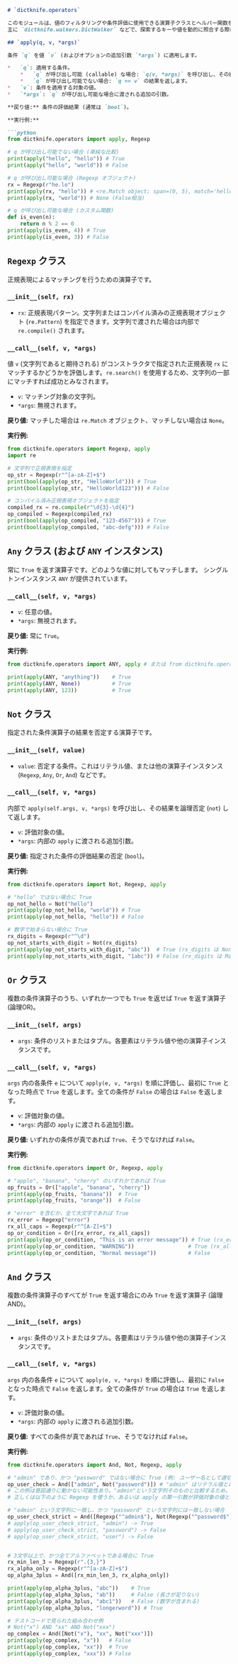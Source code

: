 ```markdown
# `dictknife.operators`

このモジュールは、値のフィルタリングや条件評価に使用できる演算子クラスとヘルパー関数を提供します。
主に `dictknife.walkers.DictWalker` などで、探索するキーや値を動的に照合する際に利用されます。

## `apply(q, v, *args)`

条件 `q` を値 `v` (およびオプションの追加引数 `*args`) に適用します。

*   `q`: 適用する条件。
    *   `q` が呼び出し可能 (callable) な場合: `q(v, *args)` を呼び出し、その結果を返します。
    *   `q` が呼び出し可能でない場合: `q == v` の結果を返します。
*   `v`: 条件を適用する対象の値。
*   `*args`: `q` が呼び出し可能な場合に渡される追加の引数。

**戻り値:** 条件の評価結果 (通常は `bool`)。

**実行例:**

```python
from dictknife.operators import apply, Regexp

# q が呼び出し可能でない場合 (単純な比較)
print(apply("hello", "hello")) # True
print(apply("hello", "world")) # False

# q が呼び出し可能な場合 (Regexp オブジェクト)
rx = Regexp(r"he.lo")
print(apply(rx, "hello")) # <re.Match object; span=(0, 5), match='hello'> (True相当)
print(apply(rx, "world")) # None (False相当)

# q が呼び出し可能な場合 (カスタム関数)
def is_even(n):
    return n % 2 == 0
print(apply(is_even, 4)) # True
print(apply(is_even, 3)) # False
```

## `Regexp` クラス

正規表現によるマッチングを行うための演算子です。

### `__init__(self, rx)`

*   `rx`: 正規表現パターン。文字列またはコンパイル済みの正規表現オブジェクト (`re.Pattern`) を指定できます。文字列で渡された場合は内部で `re.compile()` されます。

### `__call__(self, v, *args)`

値 `v` (文字列であると期待される) がコンストラクタで指定された正規表現 `rx` にマッチするかどうかを評価します。`re.search()` を使用するため、文字列の一部にマッチすれば成功とみなされます。

*   `v`: マッチング対象の文字列。
*   `*args`: 無視されます。

**戻り値:** マッチした場合は `re.Match` オブジェクト、マッチしない場合は `None`。

**実行例:**

```python
from dictknife.operators import Regexp, apply
import re

# 文字列で正規表現を指定
op_str = Regexp(r"^[a-zA-Z]+$")
print(bool(apply(op_str, "HelloWorld"))) # True
print(bool(apply(op_str, "HelloWorld123"))) # False

# コンパイル済み正規表現オブジェクトを指定
compiled_rx = re.compile(r"\d{3}-\d{4}")
op_compiled = Regexp(compiled_rx)
print(bool(apply(op_compiled, "123-4567"))) # True
print(bool(apply(op_compiled, "abc-defg"))) # False
```

## `Any` クラス (および `ANY` インスタンス)

常に `True` を返す演算子です。どのような値に対してもマッチします。
シングルトンインスタンス `ANY` が提供されています。

### `__call__(self, v, *args)`

*   `v`: 任意の値。
*   `*args`: 無視されます。

**戻り値:** 常に `True`。

**実行例:**

```python
from dictknife.operators import ANY, apply # または from dictknife.operators import Any; ANY = Any()

print(apply(ANY, "anything"))    # True
print(apply(ANY, None))          # True
print(apply(ANY, 123))           # True
```

## `Not` クラス

指定された条件演算子の結果を否定する演算子です。

### `__init__(self, value)`

*   `value`: 否定する条件。これはリテラル値、または他の演算子インスタンス (`Regexp`, `Any`, `Or`, `And`) などです。

### `__call__(self, v, *args)`

内部で `apply(self.args, v, *args)` を呼び出し、その結果を論理否定 (`not`) して返します。

*   `v`: 評価対象の値。
*   `*args`: 内部の `apply` に渡される追加引数。

**戻り値:** 指定された条件の評価結果の否定 (`bool`)。

**実行例:**

```python
from dictknife.operators import Not, Regexp, apply

# "hello" ではない場合に True
op_not_hello = Not("hello")
print(apply(op_not_hello, "world")) # True
print(apply(op_not_hello, "hello")) # False

# 数字で始まらない場合に True
rx_digits = Regexp(r"^\d")
op_not_starts_with_digit = Not(rx_digits)
print(apply(op_not_starts_with_digit, "abc"))  # True (rx_digits は None を返すので not None は True)
print(apply(op_not_starts_with_digit, "1abc")) # False (rx_digits は Match オブジェクトを返すので not Match は False)
```

## `Or` クラス

複数の条件演算子のうち、いずれか一つでも `True` を返せば `True` を返す演算子 (論理OR)。

### `__init__(self, args)`

*   `args`: 条件のリストまたはタプル。各要素はリテラル値や他の演算子インスタンスです。

### `__call__(self, v, *args)`

`args` 内の各条件 `e` について `apply(e, v, *args)` を順に評価し、最初に `True` となった時点で `True` を返します。全ての条件が `False` の場合は `False` を返します。

*   `v`: 評価対象の値。
*   `*args`: 内部の `apply` に渡される追加引数。

**戻り値:** いずれかの条件が真であれば `True`、そうでなければ `False`。

**実行例:**

```python
from dictknife.operators import Or, Regexp, apply

# "apple", "banana", "cherry" のいずれかであれば True
op_fruits = Or(["apple", "banana", "cherry"])
print(apply(op_fruits, "banana"))  # True
print(apply(op_fruits, "orange"))  # False

# "error" を含むか、全て大文字であれば True
rx_error = Regexp("error")
rx_all_caps = Regexp(r"^[A-Z]+$")
op_or_condition = Or([rx_error, rx_all_caps])
print(apply(op_or_condition, "This is an error message")) # True (rx_error にマッチ)
print(apply(op_or_condition, "WARNING"))                 # True (rx_all_caps にマッチ)
print(apply(op_or_condition, "Normal message"))          # False
```

## `And` クラス

複数の条件演算子のすべてが `True` を返す場合にのみ `True` を返す演算子 (論理AND)。

### `__init__(self, args)`

*   `args`: 条件のリストまたはタプル。各要素はリテラル値や他の演算子インスタンスです。

### `__call__(self, v, *args)`

`args` 内の各条件 `e` について `apply(e, v, *args)` を順に評価し、最初に `False` となった時点で `False` を返します。全ての条件が `True` の場合は `True` を返します。

*   `v`: 評価対象の値。
*   `*args`: 内部の `apply` に渡される追加引数。

**戻り値:** すべての条件が真であれば `True`、そうでなければ `False`。

**実行例:**

```python
from dictknife.operators import And, Not, Regexp, apply

# "admin" であり、かつ "password" ではない場合に True (例: ユーザー名として適切か)
op_user_check = And(["admin", Not("password")]) # "admin" はリテラル値との比較
# この例は意図通りに動かない可能性あり。"admin"という文字列そのものと比較するため。
# 正しくは以下のように Regexp を使うか、あるいは apply の第一引数が評価対象の値と等しいかを期待する。

# "admin" という文字列に一致し、かつ "password" という文字列には一致しない場合
op_user_check_strict = And([Regexp("^admin$"), Not(Regexp("^password$"))])
# apply(op_user_check_strict, "admin") -> True
# apply(op_user_check_strict, "password") -> False
# apply(op_user_check_strict, "user") -> False


# 3文字以上で、かつ全てアルファベットである場合に True
rx_min_len_3 = Regexp(r".{3,}")
rx_alpha_only = Regexp(r"^[a-zA-Z]+$")
op_alpha_3plus = And([rx_min_len_3, rx_alpha_only])

print(apply(op_alpha_3plus, "abc"))    # True
print(apply(op_alpha_3plus, "ab"))     # False (長さが足りない)
print(apply(op_alpha_3plus, "abc1"))   # False (数字が含まれる)
print(apply(op_alpha_3plus, "longerword")) # True

# テストコードで見られた組み合わせ例
# Not("x") AND "xx" AND Not("xxx")
op_complex = And([Not("x"), "xx", Not("xxx")])
print(apply(op_complex, "x"))   # False
print(apply(op_complex, "xx"))  # True
print(apply(op_complex, "xxx")) # False
```
```
